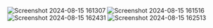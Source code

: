 ![Screenshot 2024-08-15 161307](https://github.com/user-attachments/assets/4596b260-667d-4e9f-8f1c-02362ab0d5e4)
![Screenshot 2024-08-15 161516](https://github.com/user-attachments/assets/1c5317c6-c8d1-42a8-a4c0-1cf327225eb1)
![Screenshot 2024-08-15 162431](https://github.com/user-attachments/assets/7ac42a03-ddd6-4879-9efd-c701378a2cd7)
![Screenshot 2024-08-15 162513](https://github.com/user-attachments/assets/cf6f415e-f045-438c-8072-ee0c892ddabc)
